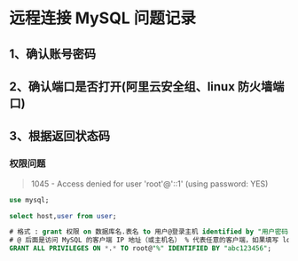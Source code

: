 # 远程连接 MySQL 问题记录

## 1、确认账号密码

## 2、确认端口是否打开(阿里云安全组、linux 防火墙端口)

## 3、根据返回状态码

### 权限问题

> 1045 - Access denied for user 'root'@'::1' (using password: YES)

```sql
use mysql;

select host,user from user;

# 格式 : grant 权限 on 数据库名.表名 to 用户@登录主机 identified by "用户密码";
# @ 后面是访问 MySQL 的客户端 IP 地址（或主机名） % 代表任意的客户端，如果填写 localhost 为本地访问（那此用户就不能远程访问该mysql数据库了）。
GRANT ALL PRIVILEGES ON *.* TO root@"%" IDENTIFIED BY "abc123456"; 
```